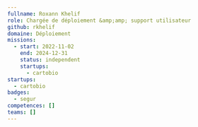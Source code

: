 ```yaml
---
fullname: Roxann Khelif
role: Chargée de déploiement &amp;amp; support utilisateur
github: rkhelif
domaine: Déploiement
missions:
  - start: 2022-11-02
    end: 2024-12-31
    status: independent
    startups:
      - cartobio
startups:
  - cartobio
badges:
  - segur
competences: []
teams: []
---
```

